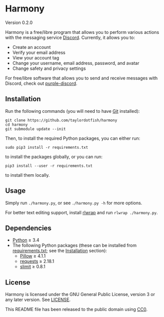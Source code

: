 Harmony
=======

Version 0.2.0

Harmony is a free/libre program that allows you to perform various actions with
the messaging service [Discord]. Currently, it allows you to:

* Create an account
* Verify your email address
* View your account tag
* Change your username, email address, password, and avatar
* Change safety and privacy settings

For free/libre software that allows you to send and receive messages with
Discord, check out [purple-discord].

[Discord]: https://en.wikipedia.org/wiki/Discord_(software)
[purple-discord]: https://github.com/EionRobb/purple-discord


Installation
------------

Run the following commands (you will need to have [Git] installed):

```
git clone https://github.com/taylordotfish/harmony
cd harmony
git submodule update --init
```

Then, to install the required Python packages, you can either run:

```
sudo pip3 install -r requirements.txt
```

to install the packages globally, or you can run:

```
pip3 install --user -r requirements.txt
```

to install them locally.

[Git]: https://git-scm.com


Usage
-----

Simply run ``./harmony.py``, or see ``./harmony.py -h`` for more options.

For better text editing support, install [rlwrap] and run
``rlwrap ./harmony.py``.

[rlwrap]: https://github.com/hanslub42/rlwrap


Dependencies
------------

* [Python] ≥ 3.4
* The following Python packages (these can be installed from
  [requirements.txt](requirements.txt); see the [Installation] section):
  - [Pillow] ≥ 4.1.1
  - [requests] ≥ 2.18.1
  - [slimit] ≥ 0.8.1

[Installation]: #installation
[Python]: https://www.python.org/
[Pillow]: https://pypi.python.org/pypi/Pillow/
[requests]: https://pypi.python.org/pypi/requests/
[slimit]: https://pypi.python.org/pypi/slimit/


License
-------

Harmony is licensed under the GNU General Public License, version 3 or any
later version. See [LICENSE].

This README file has been released to the public domain using [CC0].

[LICENSE]: LICENSE
[CC0]: https://creativecommons.org/publicdomain/zero/1.0/
